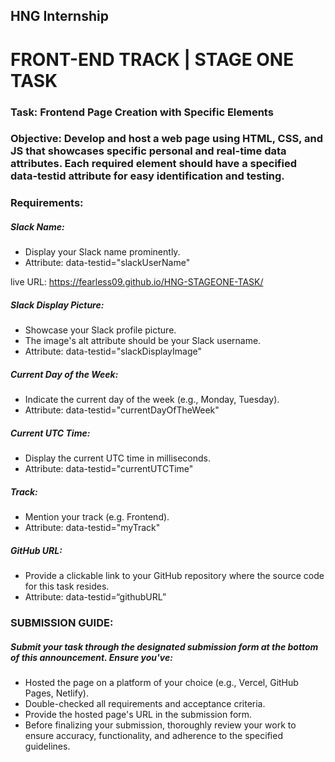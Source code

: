 
## HNG Internship
# FRONT-END TRACK | STAGE ONE TASK
### Task: Frontend Page Creation with Specific Elements
### Objective: Develop and host a web page using HTML, CSS, and JS that showcases specific personal and real-time data attributes. Each required element should have a specified data-testid attribute for easy identification and testing.

### Requirements:
##### Slack Name:
- Display your Slack name prominently.
- Attribute: data-testid="slackUserName"

live URL: https://fearless09.github.io/HNG-STAGEONE-TASK/

##### Slack Display Picture:
- Showcase your Slack profile picture.
- The image's alt attribute should be your Slack username.
- Attribute: data-testid="slackDisplayImage"

##### Current Day of the Week:
- Indicate the current day of the week (e.g., Monday, Tuesday).
- Attribute: data-testid="currentDayOfTheWeek"

##### Current UTC Time:
- Display the current UTC time in milliseconds.
- Attribute: data-testid="currentUTCTime"

##### Track:
- Mention your track (e.g. Frontend).
- Attribute: data-testid="myTrack"

##### GitHub URL:
- Provide a clickable link to your GitHub repository where the source code for this task resides.
- Attribute: data-testid=“githubURL”

### SUBMISSION GUIDE:
##### Submit your task through the designated submission form at the bottom of this announcement.  Ensure you've:
- Hosted the page on a platform of your choice (e.g., Vercel, GitHub Pages, Netlify).
- Double-checked all requirements and acceptance criteria.
- Provide the hosted page's URL in the submission form.
- Before finalizing your submission, thoroughly review your work to ensure accuracy, functionality, and adherence to the specified guidelines.
